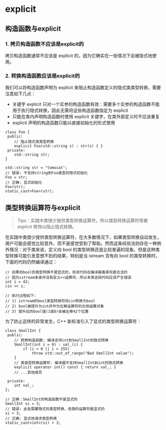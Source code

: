 # explicit

## 构造函数与explicit

### 1. 拷贝构造函数不应该是explicit的

拷贝构造函数通常不应该是 explicit 的，因为它确实在一些情况下会被隐式地使用。

### 2. 转换构造函数应该是explicit的

我们可以将构造函数声明为 explicit 来阻止构造函数定义的隐式类类型转换，需要注意如下几点：

- 关键字 explicit 只对一个实参的构造函数有效：需要多个实参的构造函数不能用于执行隐式转换，因此无需将这些构造函数指定为 explicit
- 只能在类内声明构造函数时使用 explicit 关键字，在类外部定义时不应该重复
- explicit 声明的构造函数只能以直接初始化的形式使用

```
class Foo {
 public:
    // 阻止隐式类类型转换
    explicit Foo(std::string s) : str(s) { }
 private:
    std::string str;
}

std::string str = "tomocat";
// 错误: 不支持string到Foo类型的隐式初始化
Foo = str;
// 正确: 显式初始化
Foo(str);
static_cast<Foo>(str);
```

## 类型转换运算符与explicit

> Tips：实践中类很少提供类型转换运算符，所以类型转换运算符常被 explicit 修饰以阻止隐式转换。

在实践中类很少提供类型转换运算符，在大多数情况下，如果类型转换自动发生，用户可能会感觉比较意外，而不是感觉受到了帮助。然而这条经验法则存在一种例外情况：对于类来说，定义向 bool 的类型转换还是比较普遍的现象。但是这种类型转换可能引发意想不到的结果，特别是当 istream 含有向 bool 的类型转换时，下面的代码仍然编译通过：

```
// 如果向bool的类型转换不是显式的，则该代码在编译器看来将是合法的
// 因为istream本身并没有定义<<运算符，所以本来这段代码应该产生错误
int i = 42;
cin << i;

// 执行过程如下:
// 1) istream的bool类型转换符将cin转换为bool
// 2) bool被提升为int并作为左移运算符的左侧运算对象
// 3) 提升后的bool值(1或0)会被左移42个位置
```

为了防止这样的异常发生，C++ 新标准引入了显式的类型转换运算符：

```
class SmallInt {
 public:
    // 转换构造函数: 编译支持int到SmallInt的隐式转换
    SmallInt(int i = 0) : val_(i) {
        if (i < 0 || i > 255)
            throw std::out_of_range("Bad SmallInt value");
    }
    // 类类型转换运算符: 编译器不支持SmallInt到int的隐式转换
    explicit operator int() const { return val_; }
    // ...其他成员

 private:
    int val_;
};

// 正确：SmallInt的构造函数不是显式的
SmallInt si = 3;
// 错误: 此处需要隐式的类型转换，但类的运算符是显式的
si + 3;
// 正确: 显式地请求类型转换
static_cast<int>(si) + 3;
```
